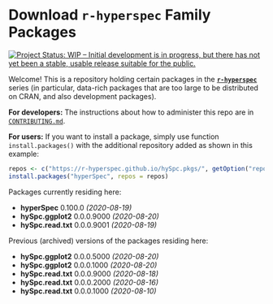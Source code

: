 # Download **`r-hyperspec`** Family Packages

[![Project Status: WIP – Initial development is in progress, but there has not yet been a stable, usable release suitable for the public.](https://www.repostatus.org/badges/latest/wip.svg)](https://www.repostatus.org/#wip)

Welcome!
This is a repository holding certain packages in the [**`r-hyperspec`**](https://r-hyperspec.github.io/) series (in particular, data-rich packages that are too large to be distributed on CRAN, and also development packages).

**For developers:** The instructions about how to administer this repo are in [`CONTRIBUTING.md`](https://github.com/r-hyperspec/hySpc.pkgs/blob/gh-pages/CONTRIBUTING.md).

**For users:** If you want to install a package, simply use function `install.packages()` with the additional repository added as shown in this example:

```r
repos <- c("https://r-hyperspec.github.io/hySpc.pkgs/", getOption("repos"))
install.packages("hyperSpec", repos = repos)
```

Packages currently residing here:

- **hyperSpec** 0.100.0 _(2020-08-19)_
- **hySpc.ggplot2** 0.0.0.9000 _(2020-08-20)_
- **hySpc.read.txt** 0.0.0.9001 _(2020-08-19)_

Previous (archived) versions of the packages residing here: 

- **hySpc.ggplot2** 0.0.0.5000 _(2020-08-20)_
- **hySpc.ggplot2** 0.0.0.1000 _(2020-08-20)_
- **hySpc.read.txt** 0.0.0.9000 _(2020-08-18)_
- **hySpc.read.txt** 0.0.0.2000 _(2020-08-16)_
- **hySpc.read.txt** 0.0.0.1000 _(2020-08-10)_
